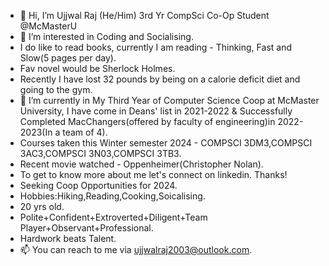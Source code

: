 - 👋 Hi, I’m Ujjwal Raj (He/Him) 3rd Yr CompSci Co-Op Student @McMasterU
- 👀 I’m interested in Coding and Socialising.
- I do like to read books, currently I am reading - Thinking, Fast and Slow(5 pages per day).
- Fav novel would be Sherlock Holmes.
- Recently I have lost 32 pounds by being on a calorie deficit diet and going to the gym. 
- 🌱 I’m currently in My Third Year of Computer Science Coop at McMaster University, I have come in Deans' list in 2021-2022 & Successfully Completed MacChangers(offered by faculty of engineering)in 2022-2023(In a team of 4).
- Courses taken this Winter semester 2024 - COMPSCI 3DM3,COMPSCI 3AC3,COMPSCI 3N03,COMPSCI 3TB3.
- Recent movie watched - Oppenheimer(Christopher Nolan).
- To get to know more about me let's connect on linkedin. Thanks!
- Seeking Coop Opportunities for 2024.
- Hobbies:Hiking,Reading,Cooking,Soicalising.
- 20 yrs old.
- Polite+Confident+Extroverted+Diligent+Team Player+Observant+Professional.
- Hardwork beats Talent.
- 📫 You can reach to me via ujjwalraj2003@outlook.com.

<!---
UjjwalRaj18/UjjwalRaj18 is a ✨ special ✨ repository because its `README.md` (this file) appears on your GitHub profile.
You can click the Preview link to take a look at your changes.
--->
